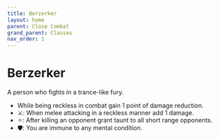```yaml
---
title: Berzerker
layout: home
parent: Close Combat
grand_parent: Classes
nav_order: 1
---
```


# Berzerker
A person who fights in a trance-like fury.

*  While being reckless in combat gain 1 point of damage reduction.
*  ⚔: When melee attacking in a reckless manner add 1 damage.
*  ✧: After killing an opponent grant taunt to all short range opponents.
*  🛡: You are immune to any mental condition.

